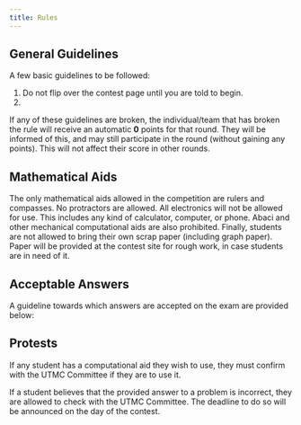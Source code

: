 ```yaml
---
title: Rules
---
```


## General Guidelines
A few basic guidelines to be followed:
1. Do not flip over the contest page until you are told to begin.
2. 
If any of these guidelines are broken, the individual/team that has broken the rule will receive an automatic **0** points for that round. They will be informed of this, and may still participate in the round (without gaining any points). This will not affect their score in other rounds.

## Mathematical Aids
The only mathematical aids allowed in the competition are rulers and compasses. No protractors are allowed. All electronics will not be allowed for use. This includes any kind of calculator, computer, or phone. Abaci and other mechanical computational aids are also prohibited. Finally, students are not allowed to bring their own scrap paper (including graph paper). Paper will be provided at the contest site for rough work, in case students are in need of it.

## Acceptable Answers
A guideline towards which answers are accepted on the exam are provided below:

## Protests
If any student has a computational aid they wish to use, they must confirm with the UTMC Committee if they are to use it.

If a student believes that the provided answer to a problem is incorrect, they are allowed to check with the UTMC Committee. The deadline to do so will be announced on the day of the contest.

